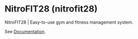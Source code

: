 # NitroFIT28 (nitrofit28)

NitroFIT28 | Easy-to-use gym and fitness management system.

See [Documentation](https://docs.coderstm.com/nitrofit28/).
